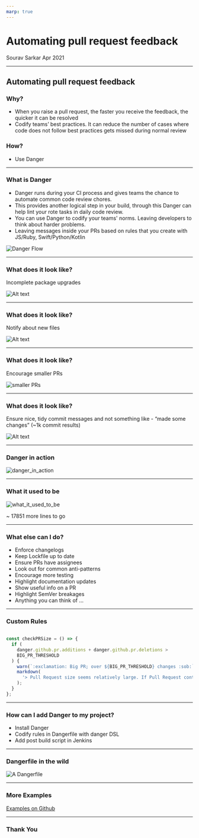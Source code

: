 ```yaml
---
marp: true
---
```


# Automating pull request feedback

Sourav Sarkar
Apr 2021

---

## Automating pull request feedback

### Why?

- When you raise a pull request, the faster you receive the feedback, the quicker it can be resolved
- Codify teams’ best practices. It can reduce the number of cases where code does not follow best practices gets missed during normal review

### How?

- Use Danger


---

### What is Danger

- Danger runs during your CI process and gives teams the chance to automate common code review chores.
- This provides another logical step in your build, through this Danger can help lint your rote tasks in daily code review.
- You can use Danger to codify your teams' norms. Leaving developers to think about harder problems.
- Leaving messages inside your PRs based on rules that you create with JS/Ruby, Swift/Python/Kotlin

![Danger Flow](danger_flow.png)

---

### What does it look like?

Incomplete package upgrades

![Alt text](incomplete_package_upgrades.png)


---

### What does it look like?

Notify about new files

![Alt text](notify_new_files.png)

---

### What does it look like?

Encourage smaller PRs

![smaller PRs](encourage_smaller_prs.png)

---

### What does it look like?

Ensure nice, tidy commit messages and not something like - “made some changes” (~1k commit results)

![Alt text](tidy_commits.png)

--- 

### Danger in action

![danger_in_action](danger_in_action.png)

--- 

### What it used to be

![what_it_used_to_be](what_it_used_to_be.png)

~ 17851 more lines to go

---

### What else can I do?


- Enforce changelogs
- Keep Lockfile up to date
- Ensure PRs have assignees
- Look out for common anti-patterns
- Encourage more testing
- Highlight documentation updates
- Show useful info on a PR
- Highlight SemVer breakages
- Anything you can think of ...

---


### Custom Rules

```js

const checkPRSize = () => {
  if (
    danger.github.pr.additions + danger.github.pr.deletions >
    BIG_PR_THRESHOLD
  ) {
    warn(`:exclamation: Big PR; over ${BIG_PR_THRESHOLD} changes :sob:`);
    markdown(
      '> Pull Request size seems relatively large. If Pull Request contains multiple changes, split each into separate PR will helps faster, easier review.',
    );
  }
};

```

---

### How can I add Danger to my project?

- Install Danger
- Codify rules in Dangerfile with danger DSL
- Add post build script in Jenkins


---

### Dangerfile in the wild

![A Dangerfile](Dangerfile.png)


---

### More Examples


[Examples on Github](https://github.com/search?q=path%3A**%2Fdangerfile.js&type=code&ref=advsearch)


---

### Thank You






